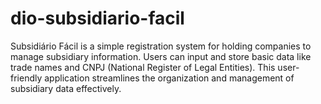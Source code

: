 # dio-subsidiario-facil
Subsidiário Fácil is a simple registration system for holding companies to manage subsidiary information. Users can input and store basic data like trade names and CNPJ (National Register of Legal Entities). This user-friendly application streamlines the organization and management of subsidiary data effectively.
